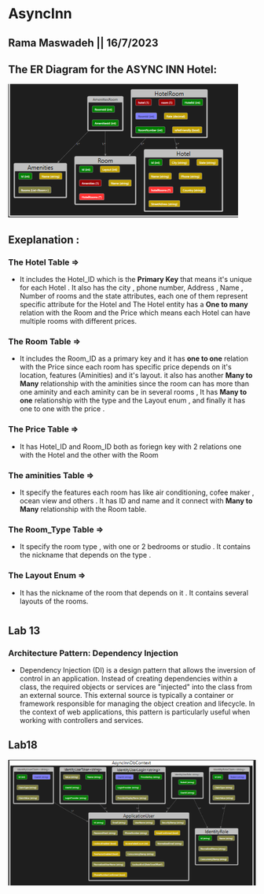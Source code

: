 # AsyncInn

## Rama Maswadeh || 16/7/2023
## The ER Diagram for the ASYNC INN Hotel: 
![ERD](./ERD.png)

## Exeplanation :
### The Hotel Table =>
+ It includes the Hotel_ID which is the **Primary Key** that means it's unique for each Hotel . It also has the city , phone number, Address , Name , Number of rooms and the state attributes, each one of them represent specific attribute for the Hotel and The Hotel entity has a **One to many** relation with the Room and the Price which means each Hotel can have multiple rooms with different prices.

### The Room Table => 
+ It includes the Room_ID as a primary key and it has **one to one** relation with the Price since each room has specific price depends on it's location, features (Aminities) and it's layout. it also has another **Many to Many** relationship with the aminities since the room can has more than one aminity and each aminity can be in several rooms , It has **Many to one** relationship with the type and the Layout enum , and finally it has one to one with the price .

### The Price Table => 
+ It has Hotel_ID and Room_ID both as foriegn key with 2 relations one with the Hotel and the other with the Room

### The aminities Table => 
+ It specify the features each room has like air conditioning, cofee maker , ocean view and others . It has ID and name and it connect with **Many to Many** relationship with the Room table.

### The Room_Type Table => 
+ It specify the room type , with one or 2 bedrooms or studio . It contains the nickname that depends on the type .

### The Layout Enum => 
+ It has the nickname of the room that depends on it . It contains several layouts of the rooms.

#
## Lab 13
### Architecture Pattern: Dependency Injection
+ Dependency Injection (DI) is a design pattern that allows the inversion of control in an application. Instead of creating dependencies within a class, the required objects or services are "injected" into the class from an external source. This external source is typically a container or framework responsible for managing the object creation and lifecycle. In the context of web applications, this pattern is particularly useful when working with controllers and services.


## Lab18 
![Identity](./Identity.png)
